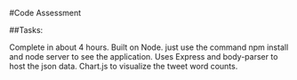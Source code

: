 #Code Assessment

##Tasks:

Complete in about 4 hours. Built on Node. just use the command npm install and node server to see the application. Uses Express and body-parser to host the json data. Chart.js to visualize the tweet word counts. 